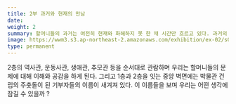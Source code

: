 ```yaml
---
title: 2부 과거와 현재의 만남
date: 
weight: 2
summary: 할머니들의 과거는 여전히 현재와 화해하지 못 한 채 시간만 흐르고 있다. 과거의 역사를 들여다보고 이를 극복하기 위해 현재의 우리가 어떤 활동을 하고 있는지 알아본다.
image: https://wwm3.s3.ap-northeast-2.amazonaws.com/exhibition/ex-02/s0-item1.png
type: permanent
---
```


2층의 역사관, 운동사관, 생애관, 추모관 등을 순서대로 관람하며 우리는 할머니들의 문제에 대해 이해와 공감을 하게 된다. 
그리고 1층과 2층을 잇는 중앙 벽면에는 박물관 건립의 주춧돌이 된 기부자들의 이름이 새겨져 있다. 
이 이름들을 보며 우리는 어떤 생각에 잠길 수 있을까 ?
